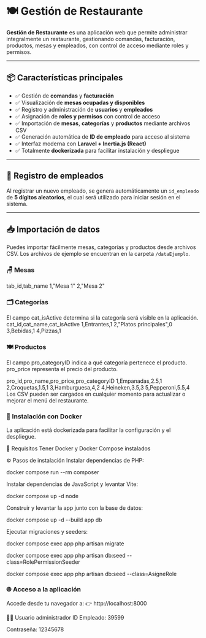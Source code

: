 # 🍽️ Gestión de Restaurante

**Gestión de Restaurante** es una aplicación web que permite administrar integralmente un restaurante, gestionando comandas, facturación, productos, mesas y empleados, con control de acceso mediante roles y permisos.

---

## 📦 Características principales

- ✅ Gestión de **comandas** y **facturación**
- ✅ Visualización de **mesas ocupadas y disponibles**
- ✅ Registro y administración de **usuarios** y **empleados**
- ✅ Asignación de **roles y permisos** con control de acceso
- ✅ Importación de **mesas**, **categorías** y **productos** mediante archivos CSV
- ✅ Generación automática de **ID de empleado** para acceso al sistema
- ✅ Interfaz moderna con **Laravel + Inertia.js (React)**
- ✅ Totalmente **dockerizada** para facilitar instalación y despliegue

---

## 👥 Registro de empleados

Al registrar un nuevo empleado, se genera automáticamente un `id_empleado` de **5 dígitos aleatorios**, el cual será utilizado para iniciar sesión en el sistema.

---

## 📥 Importación de datos

Puedes importar fácilmente mesas, categorías y productos desde archivos CSV. Los archivos de ejemplo se encuentran en la carpeta `/dataEjemplo`.

### 🪑 Mesas

tab_id,tab_name
1,"Mesa 1"
2,"Mesa 2"

### 🗂️ Categorías
El campo cat_isActive determina si la categoría será visible en la aplicación.
cat_id,cat_name,cat_isActive
1,Entrantes,1
2,"Platos principales",0
3,Bebidas,1
4,Pizzas,1
### 🍽️ Productos
El campo pro_categoryID indica a qué categoría pertenece el producto.
pro_price representa el precio del producto.

pro_id,pro_name,pro_price,pro_categoryID
1,Empanadas,2.5,1
2,Croquetas,1.5,1
3,Hamburguesa,4,2
4,Heineken,3.5,3
5,Pepperoni,5.5,4
Los CSV pueden ser cargados en cualquier momento para actualizar o mejorar el menú del restaurante.

### 🐳 Instalación con Docker
La aplicación está dockerizada para facilitar la configuración y el despliegue.

🔧 Requisitos
Tener Docker y Docker Compose instalados

⚙️ Pasos de instalación
Instalar dependencias de PHP:

docker compose run --rm composer

Instalar dependencias de JavaScript y levantar Vite:

docker compose up -d node

Construir y levantar la app junto con la base de datos:

docker compose up -d --build app db


Ejecutar migraciones y seeders:


docker compose exec app php artisan migrate

docker compose exec app php artisan db:seed --class=RolePermissionSeeder

docker compose exec app php artisan db:seed --class=AsigneRole

### 🌐 Acceso a la aplicación
Accede desde tu navegador a:
👉 http://localhost:8000

👨‍💼 Usuario administrador
ID Empleado: 39599

Contraseña: 12345678
